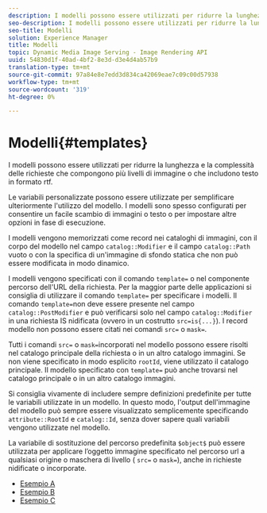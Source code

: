 ```yaml
---
description: I modelli possono essere utilizzati per ridurre la lunghezza e la complessità delle richieste che compongono più livelli di immagine o che includono testo in formato rtf.
seo-description: I modelli possono essere utilizzati per ridurre la lunghezza e la complessità delle richieste che compongono più livelli di immagine o che includono testo in formato rtf.
seo-title: Modelli
solution: Experience Manager
title: Modelli
topic: Dynamic Media Image Serving - Image Rendering API
uuid: 54830d1f-40ad-4bf2-8e3d-d3e4d4ab57b9
translation-type: tm+mt
source-git-commit: 97a84e8e7edd3d834ca42069eae7c09c00d57938
workflow-type: tm+mt
source-wordcount: '319'
ht-degree: 0%

---
```



# Modelli{#templates}

I modelli possono essere utilizzati per ridurre la lunghezza e la complessità delle richieste che compongono più livelli di immagine o che includono testo in formato rtf.

Le variabili personalizzate possono essere utilizzate per semplificare ulteriormente l&#39;utilizzo del modello. I modelli sono spesso configurati per consentire un facile scambio di immagini o testo o per impostare altre opzioni in fase di esecuzione.

I modelli vengono memorizzati come record nei cataloghi di immagini, con il corpo del modello nel campo `catalog::Modifier` e il campo `catalog::Path` vuoto o con la specifica di un&#39;immagine di sfondo statica che non può essere modificata in modo dinamico.

I modelli vengono specificati con il comando `template=` o nel componente percorso dell&#39;URL della richiesta. Per la maggior parte delle applicazioni si consiglia di utilizzare il comando `template=` per specificare i modelli. Il comando `template=`non deve essere presente nel campo `catalog::PostModifier` e può verificarsi solo nel campo `catalog::Modifier` in una richiesta IS nidificata (ovvero in un costrutto `src=is{...}`). I record modello non possono essere citati nei comandi `src=` o `mask=`.

Tutti i comandi `src=` o `mask=`incorporati nel modello possono essere risolti nel catalogo principale della richiesta o in un altro catalogo immagini. Se non viene specificato in modo esplicito `rootId`, viene utilizzato il catalogo principale. Il modello specificato con `template=` può anche trovarsi nel catalogo principale o in un altro catalogo immagini.

Si consiglia vivamente di includere sempre definizioni predefinite per tutte le variabili utilizzate in un modello. In questo modo, l&#39;output dell&#39;immagine del modello può sempre essere visualizzato semplicemente specificando `attribute::RootId` e `catalog::Id`, senza dover sapere quali variabili vengono utilizzate nel modello.

La variabile di sostituzione del percorso predefinita `$object$` può essere utilizzata per applicare l’oggetto immagine specificato nel percorso url a qualsiasi origine o maschera di livello ( `src=` o `mask=`), anche in richieste nidificate o incorporate.

* [Esempio A](r-example-a.md)
* [Esempio B](r-example-b.md)
* [Esempio C](r-example-c.md)
